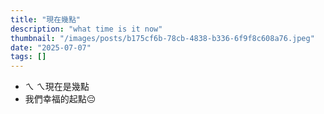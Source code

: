 ```yaml
---
title: "現在幾點"
description: "what time is it now"
thumbnail: "/images/posts/b175cf6b-78cb-4838-b336-6f9f8c608a76.jpeg"
date: "2025-07-07"
tags: []
---
```

- ㄟ ㄟ現在是幾點
- 我們幸福的起點😔
